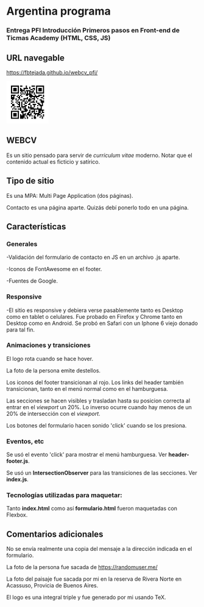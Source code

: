 # Argentina programa
### Entrega PFI Introducción Primeros pasos en Front-end de Ticmas Academy (HTML, CSS, JS)

## URL navegable

https://fbtejada.github.io/webcv_pfi/

![QR](images/webcv_pfi_QR.png)

## WEBCV

Es un sitio pensado para servir de _curriculum vitae_ moderno.
Notar que el contenido actual es ficticio y satírico.

## Tipo de sitio

Es una MPA: Multi Page Application (dos páginas).
 
Contacto es una página aparte. Quizás debí ponerlo todo en una página.

## Características

### Generales

-Validación del formulario de contacto en JS en un archivo .js aparte.

-Iconos de FontAwesome en el footer.

-Fuentes de Google.

### Responsive

-El sitio es responsive y debiera verse pasablemente tanto es Desktop como en tablet o celulares.
Fue probado en Firefox y Chrome tanto en Desktop como en Android. Se probó en Safari con un Iphone 6 viejo donado para tal fin.

### Animaciones y transiciones

El logo rota cuando se hace hover. 

La foto de la persona emite destellos.

Los iconos del footer transicionan al rojo. Los links del header también transicionan, tanto en el menú normal como en el hamburguesa.

Las secciones se hacen visibles y trasladan hasta su posicion correcta al entrar en el _viewport_ un 20%. Lo inverso ocurre cuando hay menos de un 20% de intersección con el _viewport_.

Los botones del formulario hacen sonido 'click' cuando se los presiona.

### Eventos, etc

Se usó el evento 'click' para mostrar el menú hamburguesa. Ver **header-footer.js**.

Se usó un **IntersectionObserver** para las transiciones de las secciones. Ver **index.js**.

### Tecnologías utilizadas para maquetar:

Tanto **index.html** como así **formulario.html** fueron maquetadas con Flexbox.

## Comentarios adicionales 

No se envía realmente una copia del mensaje a la dirección indicada en el formulario.

La foto de la persona fue sacada de https://randomuser.me/

La foto del paisaje fue sacada por mi en la reserva de Rivera Norte en Acassuso, Provicia de Buenos Aires.

El logo es una integral triple y fue generado por mi usando TeX.



